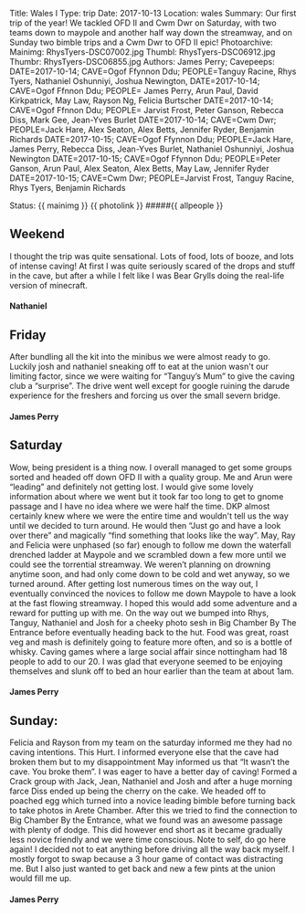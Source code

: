 Title: Wales I
Type: trip
Date: 2017-10-13
Location: wales
Summary: Our first trip of the year! We tackled OFD II and Cwm Dwr on Saturday, with two teams down to maypole and another half way down the streamway, and on Sunday two bimble trips and a Cwm Dwr to OFD II epic!
Photoarchive:
Mainimg: RhysTyers-DSC07002.jpg
Thumbl: RhysTyers-DSC06912.jpg
Thumbr: RhysTyers-DSC06855.jpg
Authors: James Perry;
Cavepeeps: DATE=2017-10-14; CAVE=Ogof Ffynnon Ddu; PEOPLE=Tanguy Racine, Rhys Tyers, Nathaniel Oshunniyi, Joshua Newington,
    DATE=2017-10-14; CAVE=Ogof Ffnnon Ddu; PEOPLE= James Perry, Arun Paul, David Kirkpatrick, May Law, Rayson Ng, Felicia Burtscher
    DATE=2017-10-14; CAVE=Ogof Ffnnon Ddu; PEOPLE= Jarvist Frost, Peter Ganson, Rebecca Diss, Mark Gee, Jean-Yves Burlet
    DATE=2017-10-14; CAVE=Cwm Dwr; PEOPLE=Jack Hare, Alex Seaton, Alex Betts, Jennifer Ryder, Benjamin Richards
    DATE=2017-10-15; CAVE=Ogof Ffynnon Ddu; PEOPLE=Jack Hare, James Perry, Rebecca Diss, Jean-Yves Burlet, Nathaniel Oshunniyi, Joshua Newington 
    DATE=2017-10-15; CAVE=Ogof Ffynnon Ddu; PEOPLE=Peter Ganson, Arun Paul, Alex Seaton, Alex Betts, May Law, Jennifer Ryder
    DATE=2017-10-15; CAVE=Cwm Dwr; PEOPLE=Jarvist Frost, Tanguy Racine, Rhys Tyers, Benjamin Richards
   

Status:
{{ mainimg }}
{{ photolink }}
#####{{ allpeople }}


## Weekend
I thought the trip was quite sensational. Lots of food, lots of booze, and lots of intense caving! At first I was quite seriously scared of the drops and stuff in the cave, but after a while I felt like I was Bear Grylls doing the real-life version of minecraft.
#### Nathaniel

## Friday
After bundling all the kit into the minibus we were almost ready to go. Luckily josh and nathaniel sneaking off to eat at the union wasn't our limiting factor, since we were waiting for “Tanguy’s Mum” to give the caving club a “surprise”. The drive went well except for google ruining the darude experience for the freshers and forcing us over the small severn bridge.


#### James Perry

## Saturday
Wow, being president is a thing now. I overall managed to get some groups sorted and headed off down OFD II with a quality group. Me and Arun were “leading” and definitely not getting lost. I would give some lovely information about where we went but it took far too long to get to gnome passage and I have no idea where we were half the time. DKP almost certainly knew where we were the entire time and wouldn't tell us the way until we decided to turn around. He would then “Just go and have a look over there” and magically “find something that looks like the way”. May, Ray and Felicia were unphased (so far) enough to follow me down the waterfall drenched ladder at Maypole and we scrambled down a few more until we could see the torrential streamway. We weren’t planning on drowning anytime
soon, and had only come down to be cold and wet anyway, so we turned around. After getting lost numerous times on the way out, I eventually convinced the novices to follow me down Maypole to have a look at the fast flowing streamway. I hoped this would add some adventure and a reward for putting up with me. On the way out we bumped into Rhys, Tanguy, Nathaniel and Josh for a cheeky photo sesh in Big Chamber By The Entrance before eventually heading back to the hut. Food was great, roast veg and mash is definitely going to feature more often, and so is a bottle of whisky. Caving games where a large social affair since nottingham had 18 people to add to our 20. I was glad that everyone seemed to be enjoying themselves and slunk off to bed an hour earlier than the team at about 1am.


#### James Perry

## Sunday:
Felicia and Rayson from my team on the saturday informed me they had no caving intentions. This Hurt. I informed everyone else that the cave had broken them but to my disappointment May informed us that “It wasn’t the cave. You broke them”. I was eager to have a better day of caving! Formed a Crack group with Jack, Jean, Nathaniel and Josh and after a huge morning farce Diss ended up being the cherry on the cake. We headed off to poached egg which turned into a novice leading bimble before turning back to take photos in Arete Chamber. After this we tried to find the connection to Big Chamber By the Entrance, what we found was an awesome passage with plenty of dodge. This did however end short as it became gradually less novice friendly and we were time conscious. Note to self, do go here again! I decided not to eat anything before driving all the way back myself. I mostly forgot to swap because a 3 hour game of contact was distracting me. But I also just wanted to get back and new a few pints at the union would fill me up. 


#### James Perry
